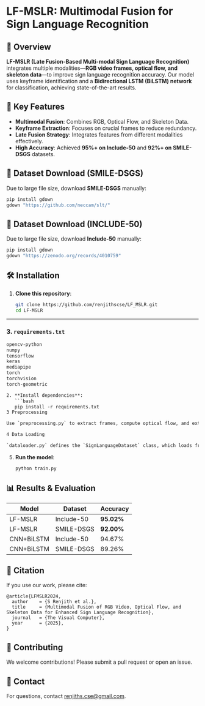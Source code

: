 # LF-MSLR: Multimodal Fusion for Sign Language Recognition

## 📌 Overview
**LF-MSLR (Late Fusion-Based Multi-modal Sign Language Recognition)** integrates multiple modalities—**RGB video frames, optical flow, and skeleton data**—to improve sign language recognition accuracy. Our model uses keyframe identification and a **Bidirectional LSTM (BiLSTM) network** for classification, achieving state-of-the-art results.

## 🚀 Key Features
- **Multimodal Fusion**: Combines RGB, Optical Flow, and Skeleton Data.
- **Keyframe Extraction**: Focuses on crucial frames to reduce redundancy.
- **Late Fusion Strategy**: Integrates features from different modalities effectively.
- **High Accuracy**: Achieved **95%+ on Include-50** and **92%+ on SMILE-DSGS** datasets.

## 📂 Dataset Download (SMILE-DSGS)
Due to large file size, download **SMILE-DSGS** manually:
```bash
pip install gdown
gdown "https://github.com/neccam/slt/"
```
## 📂 Dataset Download (INCLUDE-50)
Due to large file size, download **Include-50** manually:
```bash
pip install gdown
gdown "https://zenodo.org/records/4010759"
```


## 🛠 Installation
1. **Clone this repository**:
   ```bash
   git clone https://github.com/renjithscse/LF_MSLR.git
   cd LF-MSLR
   ```
   
---

### **3. `requirements.txt`**
```txt
opencv-python
numpy
tensorflow
keras
mediapipe
torch
torchvision
torch-geometric

2. **Install dependencies**:
   ```bash
   pip install -r requirements.txt
3 Preprocessing

Use `preprocessing.py` to extract frames, compute optical flow, and extract skeleton data from videos.

4 Data Loading

`dataloader.py` defines the `SignLanguageDataset` class, which loads frames, skeletons, and labels for training.

   ```
5. **Run the model**:
   ```bash
   python train.py
   ```

## 📊 Results & Evaluation
| Model           | Dataset        | Accuracy |
|----------------|---------------|----------|
| LF-MSLR        | Include-50     | **95.02%** |
| LF-MSLR        | SMILE-DSGS     | **92.00%** |
| CNN+BiLSTM     | Include-50     | 94.67% |
| CNN+BiLSTM     | SMILE-DSGS     | 89.26% |

## 📜 Citation
If you use our work, please cite:
```
@article{LFMSLR2024,
  author    = {S Renjith et al.},
  title     = {Multimodal Fusion of RGB Video, Optical Flow, and Skeleton Data for Enhanced Sign Language Recognition},
  journal   = {The Visual Computer},
  year      = {2025},
}
```

## 🤝 Contributing
We welcome contributions! Please submit a pull request or open an issue.

## 📧 Contact
For questions, contact renjiths.cse@gmail.com.


